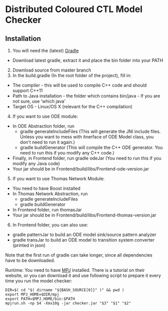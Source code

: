 # Distributed Coloured CTL Model Checker

## Installation 

1. You will need the (latest) [Gradle](https://gradle.org/)
  * Download latest gradle, extract it and place the bin folder into your PATH
2. Download source from master branch
3. In the build.gradle (In the root folder of the project), fill in:
  * The compiler - this will be used to compile C++ code and should support C++11
  * Path to Java installation - the folder which contains bin/java - If you are not sure, use 'which java'
  * Target OS - Linux/OS X (relevant for the C++ compilation)
4. If you want to use ODE module:
  * In ODE Abstraction folder, run 
    * gradle generateIncludeFiles 
    (This will generate the JNI include files. Unless you want to mess with itnerface of ODE Model class, 
    you don't need to run it again.)
    * gradle buildGenerator
    (This will compile the C++ ODE generator. You need to run this if you modify any C++ code.)
  * Finally, in Frontend folder, run gradle odeJar (You need to run this if you modify any Java code)
  * Your jar should be in Frontend/build/libs/Frontend-ode-version.jar 
5. If you want to use Thomas Network Module:
  * You need to have Boost installed
  * In Thomas Network Abstraction, run
    * gradle generateIncludeFiles
    * gradle buildGenerator
  * In Frontend folder, run thomasJar
  * Your jar should be in Frontend/build/libs/Frontend-thomas-version.jar 
6. In Frontend folder, you can also use:
  * gradle patternJar to build an ODE model sink/source pattern analyzer
  * gradle transJar to build an ODE model to transition system converter (printed in json)
  
Note that the first run of gradle can take longer, since all dependencies have to be downloaded.

Runtime: You need to have [MPJ](http://mpj-express.org/) installed. There is a tutorial on their website, or you
can download it and use following script to prepare it every time you run the model checker:

```
DIR=$( cd "$( dirname "${BASH_SOURCE[0]}" )" && pwd )
export MPJ_HOME=$DIR/mpj
export PATH=$MPJ_HOME/bin:$PATH
mpjrun.sh -np $4 -Xmx10g -jar checker.jar "$3" "$1" "$2"
```
